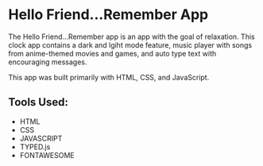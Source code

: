# Hello Friend...Remember App

The Hello Friend...Remember app is an app with the goal of relaxation. This clock app contains a dark and lgiht mode feature, music player with songs from anime-themed movies and games, and auto type text with encouraging messages.

This app was built primarily with HTML, CSS, and JavaScript.

## Tools Used:
- HTML
- CSS
- JAVASCRIPT
- TYPED.js
- FONTAWESOME
